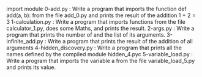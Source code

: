 import module
0-add.py : Write a program that imports the function def add(a, b): from the file add_0.py and prints the result of the addition 1 + 2 = 3
1-calculation.py : Write a program that imports functions from the file calculator_1.py, does some Maths, and prints the result.
2-args.py : Write a program that prints the number of and the list of its arguments.
3-infinite_add.py :  Write a program that prints the result of the addition of all arguments
4-hidden_discovery.py : Write a program that prints all the names defined by the compiled module hidden_4.pyc 
5-variable_load.py : Write a program that imports the variable a from the file variable_load_5.py and prints its value.
